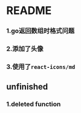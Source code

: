 # README

### 1.go返回数组时格式问题

### 2.添加了头像

### 3.使用了`react-icons/md`







## unfinished

### 1.deleted function

